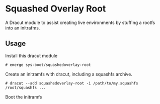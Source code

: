# Squashed Overlay Root

A Dracut module to assist creating live environments by stuffing a rootfs into an initrafms.

## Usage

Install this dracut module

    # emerge sys-boot/squashedoverlay-root

Create an initramfs with dracut, including a squashfs archive.

    # dracut --add squashedoverlay-root -i /path/to/my.squashfs /root/squashfs ...

Boot the initramfs
